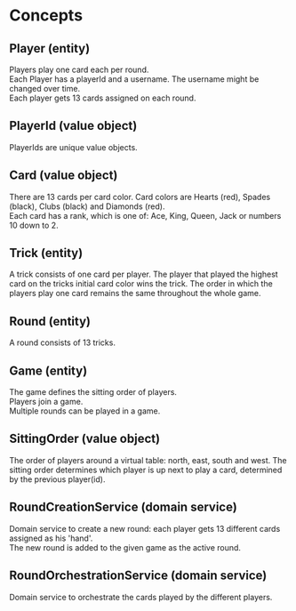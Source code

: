 # Concepts
## Player (entity)
Players play one card each per round. <br/>
Each Player has a playerId and a username. The username might be changed over time. <br/>
Each player gets 13 cards assigned on each round.

## PlayerId (value object)
PlayerIds are unique value objects.

## Card (value object)
There are 13 cards per card color. Card colors are Hearts (red), Spades (black), Clubs (black) and Diamonds (red). <br/>
Each card has a rank, which is one of: Ace, King, Queen, Jack or numbers 10 down to 2.  

## Trick (entity)
A trick consists of one card per player. The player that played the highest card on the tricks initial card color wins the trick.
The order in which the players play one card remains the same throughout the whole game.

## Round (entity)
A round consists of 13 tricks.

## Game (entity)
The game defines the sitting order of players.<br/>
Players join a game.<br/>
Multiple rounds can be played in a game.

## SittingOrder (value object)
The order of players around a virtual table: north, east, south and west.
The sitting order determines which player is up next to play a card, determined by the previous player(id).

## RoundCreationService (domain service)
Domain service to create a new round: each player gets 13 different cards assigned as his 'hand'.<br/>
The new round is added to the given game as the active round.

## RoundOrchestrationService (domain service)
Domain service to orchestrate the cards played by the different players. <br/>
